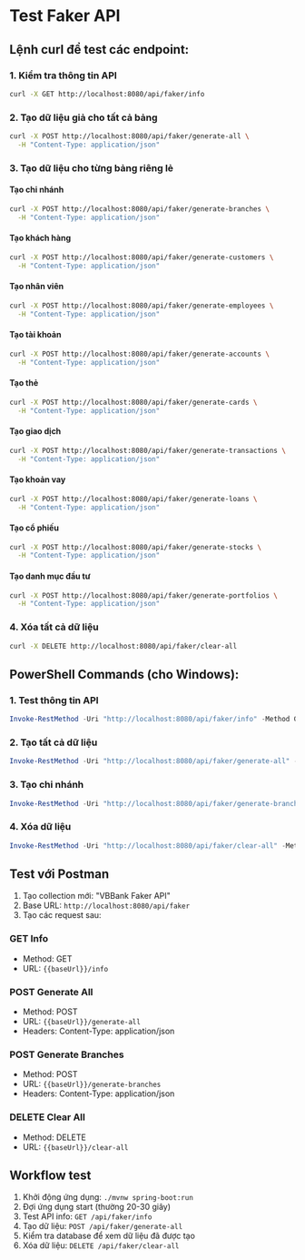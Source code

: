 # Test Faker API

## Lệnh curl để test các endpoint:

### 1. Kiểm tra thông tin API
```bash
curl -X GET http://localhost:8080/api/faker/info
```

### 2. Tạo dữ liệu giả cho tất cả bảng
```bash
curl -X POST http://localhost:8080/api/faker/generate-all \
  -H "Content-Type: application/json"
```

### 3. Tạo dữ liệu cho từng bảng riêng lẻ

#### Tạo chi nhánh
```bash
curl -X POST http://localhost:8080/api/faker/generate-branches \
  -H "Content-Type: application/json"
```

#### Tạo khách hàng
```bash
curl -X POST http://localhost:8080/api/faker/generate-customers \
  -H "Content-Type: application/json"
```

#### Tạo nhân viên
```bash
curl -X POST http://localhost:8080/api/faker/generate-employees \
  -H "Content-Type: application/json"
```

#### Tạo tài khoản
```bash
curl -X POST http://localhost:8080/api/faker/generate-accounts \
  -H "Content-Type: application/json"
```

#### Tạo thẻ
```bash
curl -X POST http://localhost:8080/api/faker/generate-cards \
  -H "Content-Type: application/json"
```

#### Tạo giao dịch
```bash
curl -X POST http://localhost:8080/api/faker/generate-transactions \
  -H "Content-Type: application/json"
```

#### Tạo khoản vay
```bash
curl -X POST http://localhost:8080/api/faker/generate-loans \
  -H "Content-Type: application/json"
```

#### Tạo cổ phiếu
```bash
curl -X POST http://localhost:8080/api/faker/generate-stocks \
  -H "Content-Type: application/json"
```

#### Tạo danh mục đầu tư
```bash
curl -X POST http://localhost:8080/api/faker/generate-portfolios \
  -H "Content-Type: application/json"
```

### 4. Xóa tất cả dữ liệu
```bash
curl -X DELETE http://localhost:8080/api/faker/clear-all
```

## PowerShell Commands (cho Windows):

### 1. Test thông tin API
```powershell
Invoke-RestMethod -Uri "http://localhost:8080/api/faker/info" -Method GET
```

### 2. Tạo tất cả dữ liệu
```powershell
Invoke-RestMethod -Uri "http://localhost:8080/api/faker/generate-all" -Method POST -ContentType "application/json"
```

### 3. Tạo chi nhánh
```powershell
Invoke-RestMethod -Uri "http://localhost:8080/api/faker/generate-branches" -Method POST -ContentType "application/json"
```

### 4. Xóa dữ liệu
```powershell
Invoke-RestMethod -Uri "http://localhost:8080/api/faker/clear-all" -Method DELETE
```

## Test với Postman

1. Tạo collection mới: "VBBank Faker API"
2. Base URL: `http://localhost:8080/api/faker`
3. Tạo các request sau:

### GET Info
- Method: GET
- URL: `{{baseUrl}}/info`

### POST Generate All
- Method: POST
- URL: `{{baseUrl}}/generate-all`
- Headers: Content-Type: application/json

### POST Generate Branches
- Method: POST
- URL: `{{baseUrl}}/generate-branches`
- Headers: Content-Type: application/json

### DELETE Clear All
- Method: DELETE
- URL: `{{baseUrl}}/clear-all`

## Workflow test

1. Khởi động ứng dụng: `./mvnw spring-boot:run`
2. Đợi ứng dụng start (thường 20-30 giây)
3. Test API info: `GET /api/faker/info`
4. Tạo dữ liệu: `POST /api/faker/generate-all`
5. Kiểm tra database để xem dữ liệu đã được tạo
6. Xóa dữ liệu: `DELETE /api/faker/clear-all`
